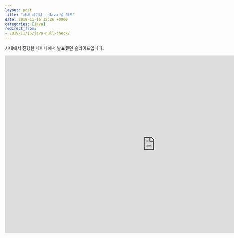 ```yaml
---
layout: post
title: "사내 세미나 - Java 널 체크"
date: 2019-11-16 12:26 +0900
categories: [Java]
redirect_from: 
- 2019/11/16/java-null-check/
---
```

사내에서 진행한 세미나에서 발표했던 슬라이드입니다. 

  <iframe src="https://docs.google.com/presentation/d/13lqo3hL4FpVLwEIb--al55C3zKNVk9fTZbgONqgT_o0/embed?start=false&loop=false&delayms=3000" frameborder="0" width="960" height="569" allowfullscreen="true" mozallowfullscreen="true" webkitallowfullscreen="true"></iframe>
